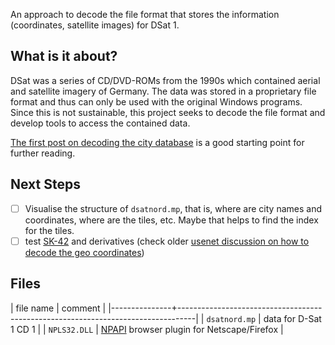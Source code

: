 An approach to decode the file format that stores the information
(coordinates, satellite images) for DSat 1.

## What is it about?

DSat was a series of CD/DVD-ROMs from the 1990s which contained aerial
and satellite imagery of Germany. The data was stored in a proprietary
file format and thus can only be used with the original Windows
programs. Since this is not sustainable, this project seeks to decode
the file format and develop tools to access the contained data.

[The first post on decoding the city
database](/2005/03/26/decoding-the-city-database.html) is a good
starting point for further reading.

## Next Steps

- [ ] Visualise the structure of `dsatnord.mp`, that is, where are city
  names and coordinates, where are the tiles, etc. Maybe that helps to
  find the index for the tiles.
- [ ] test
  [SK-42](https://en.wikipedia.org/wiki/SK-42_reference_system) and
  derivatives (check older [usenet discussion on how to decode the geo
  coordinates](https://groups.google.com/g/de.org.ccc/c/xlaNafyxmrM/m/hXZj7J5ksc8J))

## Files

| file name     | comment                                                                          |
|---------------+----------------------------------------------------------------------------------|
| `dsatnord.mp` | data for D-Sat 1 CD 1                                                            |
| `NPLS32.DLL`  | [NPAPI](https://en.wikipedia.org/wiki/NPAPI) browser plugin for Netscape/Firefox |
